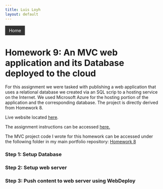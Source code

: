 ```yaml
---
title: Luis Loyh
layout: default
---
```

<div style="overflow: hidden; background-color: #333; color: white; width: 50px; padding: 0.5em; text-align: center" onclick="window.location='https://lloyh.github.io/home';">Home</div>

# Homework 9: An MVC web application and its Database deployed to the cloud

For this assignment we were tasked with publishing a web application that uses a relational database we created via an SQL scrip to a hosting service on the Internet. We used Microsoft Azure for the hosting portion of the application and the corresponding database. The project is directly derived from Homework 8.

Live website located [here](http://homework9app.azurewebsites.net).

The assignment instructions can be accessed [here.](http://www.wou.edu/~morses/classes/cs46x/assignments/HW9.html)

The MVC project code I wrote for this homework can be accessed under the following folder in my main portfolio repository: [Homework 8]( https://github.com/lloyh/lloyh.github.io/tree/master/CS460/HW8)

### Step 1: Setup Database


### Step 2: Setup web server

### Step 3: Push content to web server using WebDeploy

